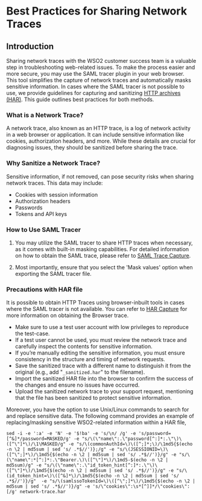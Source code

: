 # Best Practices for Sharing Network Traces

## Introduction

Sharing network traces with the WSO2 customer success team is a valuable step in troubleshooting web-related issues. 
To make the process easier and more secure, you may use the SAML tracer plugin in your web browser. 
This tool simplifies the capture of network traces and automatically masks sensitive information. 
In cases where the SAML tracer is not possible to use, we provide guidelines for capturing and sanitizing 
[HTTP archives (HAR)](/HAR-capture/README.md). This guide outlines best practices for both methods.

### What is a Network Trace?

A network trace, also known as an HTTP trace, is a log of network activity in a web browser or application. 
It can include sensitive information like cookies, authorization headers, and more. 
While these details are crucial for diagnosing issues, they should be sanitized before sharing the trace.

### Why Sanitize a Network Trace?

Sensitive information, if not removed, can pose security risks when sharing network traces. This data may include:
- Cookies with session information
- Authorization headers
- Passwords
- Tokens and API keys

### How to Use SAML Tracer

1. You may utilize the SAML tracer to share HTTP traces when necessary, as it comes with built-in masking capabilities. 
For detailed information on how to obtain the SAML trace, please refer to
[SAML Trace Capture](/SAML-trace-capture/README.md).

2. Most importantly, ensure that you select the 'Mask values' option when exporting the SAML tracer file.

### Precautions with HAR file

It is possible to obtain HTTP Traces using browser-inbuilt tools in cases where the SAML tracer is not available. 
You can refer to [HAR Capture](/HAR-capture/README.md) for more information on obtaining the Browser trace.

- Make sure to use a test user account with low privileges to reproduce the test-case.
- If a test user cannot be used, you must review the network trace and carefully inspect the contents for 
sensitive information.
- If you’re manually editing the sensitive information, you must ensure consistency in the structure and timing of 
network requests. 
- Save the sanitized trace with a different name to distinguish it from the original (e.g., add "`_sanitized.har`"
to the filename). 
- Import the sanitized HAR file into the browser to confirm the success of the changes and 
ensure no issues have occurred. 
- Upload the sanitized network trace to your support request, mentioning that the file has been sanitized to 
protect sensitive information.

Moreover, you have the option to use Unix/Linux commands to search for and replace sensitive data.
The following command provides an example of replacing/masking sensitive WSO2-related information within a HAR file,
```
sed -i -e ':a' -e 'N' -e '$!ba' -e 's/\n/ /g' -e 's/password=[^&]*/password=MASKED/g' -e "s/\(\"name\":.\"password[^:]*:.\"\)\([^\"]*\)/\1\MASKED/g" -e "s/\(commonAuthId=\)\([^;]*;\)/\1md5{$(echo -n \2 | md5sum | sed 's/ .*$//')};/g" -e "s/\(JSESSIONID=\)\([^\";]*\)/\1md5{$(echo -n \2 | md5sum | sed 's/ .*$//')}/g" -e "s/\(\"name\":*[^:]*:.\"Bearer.\)\([^\"]*\)/\1md5-$(echo -n \2 | md5sum)/g" -e "s/\(\"name\":.\"id_token_hint[^:]*:.\"\)\([^\"]*\)/\1md5{$(echo -n \2 | md5sum | sed 's/ .*$//')}/g" -e "s/\(id_token_hint=\)\([^&]*\)/\1md5{$(echo -n \2 | md5sum | sed 's/ .*$//')}/g"  -e "s/\(samlssoTokenId=\)\([^\";]*\)/\1md5{$(echo -n \2 | md5sum | sed 's/ .*$//')}/g" -e 's/\"cookies\":\s*[^]]*/\"cookies\": [/g' network-trace.har
```